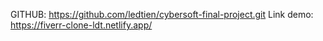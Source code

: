GITHUB: https://github.com/ledtien/cybersoft-final-project.git
Link demo: https://fiverr-clone-ldt.netlify.app/
